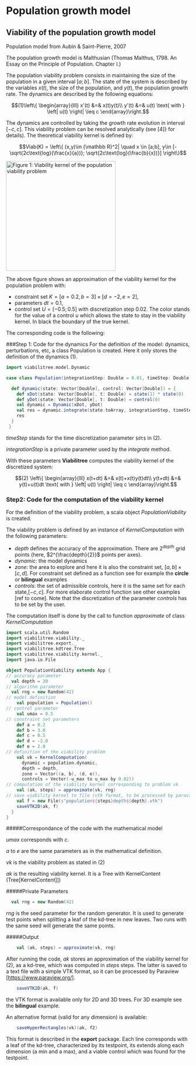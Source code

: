 # Population growth model

## Viability of the population growth model
Population model from Aubin & Saint-Pierre, 2007

The population growth model is Malthusian (Thomas Malthus, 1798. An Essay on the Principle of Population. Chapter I.)

The population viability problem consists in maintaining the size of the population in a given interval $`[a;b]`$. The state of the system is described by the variables $`x(t)`$, the size of the population, and $`y(t)`$, the population growth rate. The dynamics are described by the following equations:
```math
(1)\left\{
\begin{array}{lll}
x'(t) &=& x(t)y(t)\\
y'(t) &=& u(t) \text{  with  }  \left| u(t) \right| \leq c
\end{array}\right.
```
The dynamics are controlled by taking the growth rate evolution in interval $`[-c,c]`$. This viability problem can be resolved analytically (see [4]} for details). The theoretical viability kernel is defined by:
```math
Viab(K) = \left\{ (x,y)\in {\mathbb R}^2| \quad  x \in [a;b], y\in [-\sqrt{2c\text{log}(\frac{x}{a})}; \sqrt{2c\text{log}(\frac{b}{x})}] \right\}
```

<img src="../../../../../../images/populationGitlab.png" width="300" alt="Figure 1: Viability kernel of the population viability problem">

The above figure shows an approximation of the viability kernel for the population problem with:
* constraint set $`K=[a=0.2,b=3]\times[d=-2,e=2]`$, 
* parameters $`dt=0.1`$, 
* control set $`U=[-0.5;0.5]`$ with discretization step 0.02. 
The color stands for the value of a control $`u`$ which allows the state to stay in the viability kernel. In black the boundary of the true kernel.

The corresponding code is the following:

###Step 1: Code for the dynamics
For the definition of the model: dynamics, perturbations, etc, a class Population is created. Here it only stores the definition of the dynamics (1).
```scala
import viabilitree.model.Dynamic

case class Population(integrationStep: Double = 0.01, timeStep: Double = 0.1) {

  def dynamic(state: Vector[Double], control: Vector[Double]) = {
    def xDot(state: Vector[Double], t: Double) = state(1) * state(0)
    def yDot(state: Vector[Double], t: Double) = control(0)
    val dynamic = Dynamic(xDot, yDot)
    val res = dynamic.integrate(state.toArray, integrationStep, timeStep)
    res
  }
 }
```
_timeStep_ stands for the time discretization parameter `$dt$` in (2).

_integrationStep_ is a private parameter used by the _integrate_ method.

With these parameters **Viabilitree** computes the viability kernel of the discretized system:
```math
(2) \left\{
\begin{array}{lll}
x(t+dt) &=& x(t)+x(t)y(t)dt\\
y(t+dt) &=& y(t)+u(t)dt  \text{  with  }  \left| u(t) \right| \leq c
\end{array}\right.
```
### Step2: Code for the computation of the viability kernel
For the definition of the viability problem, a scala object *PopulationViability* is created.

The viability problem is defined by an instance of _KernelComputation_ with the following parameters:

* _depth_  defines the accuracy of the approximation. There are $`2^{depth}`$ grid points (here, $`2^{\frac{depth}{2}}`$ points per axes).
* _dynamic_: the model dynamics
* _zone_: the area to explore and here it is also the constraint set, $`[a,b]\times[c,d]`$. For constraint set defined as a function see for example the **circle** or **bilingual** examples
* _controls_: the set of admissible controls, here it is the same set for each state,$`[-c,c]`$. For more elaborate control function see other examples [ref to come]. Note that the discretization of the parameter *controls* has to be set by the user. 

The computation itself is done by the call to function  _approximate_  of class _KernelComputation_

```scala
import scala.util.Random
import viabilitree.viability._
import viabilitree.export._
import viabilitree.kdtree.Tree
import viabilitree.viability.kernel._
import java.io.File

object PopulationViability extends App {
// accuracy parameter
  val depth = 20
// algorithm parameter  
  val rng = new Random(42)
// model definition  
    val population = Population()
// control parameter  
    val umax = 0.5
// constraint set parameters 
    def a = 0.2
    def b = 3.0
    def c = 0.5
    def d = -2.0
    def e = 2.0
// definition of the viability problem
    val vk = KernelComputation(
      dynamic = population.dynamic,
      depth = depth,
      zone = Vector((a, b), (d, e)),
      controls = Vector(-u_max to u_max by 0.02))
// computation of the viability kernel corresponding to problem vk
    val (ak, steps) = approximate(vk, rng)
// save viability kernel to file (vtk format, to be processed by paraview)
    val f = new File(s"population${steps}depth${depth}.vtk")
    saveVTK2D(ak, f)
  }
}
```
#####Correspondance of the code with the mathematical model

_umax_ corresponds with $`c`$.

_a_ to _e_ are the same parameters as in the mathematical definition.

_vk_ is the viability problem as stated in (2)

_ak_ is the resulting viability kernel. It is a Tree with KernelContent (Tree[KernelContent]])

#####Private Parameters
```scala
  val rng = new Random(42)
```
*rng* is the seed parameter for the random generator. It is used to generate test points when splitting a leaf of the kd-tree in new leaves. Two runs with the same seed will generate the same points.

#####Output
```scala
    val (ak, steps) = approximate(vk, rng)
```    
After running the code, *ak* stores an approximation of the viability kernel for (2), as a kd-tree, which was computed in *steps* steps. The latter is saved to a text file with a simple VTK format, so it can be processed by Paraview [https://www.paraview.org/].
```scala
    saveVTK2D(ak, f)
```    
the VTK format is available only for 2D and 3D trees. For 3D example see the **bilingual** example.

An alternative format (valid for any dimension) is available:
```scala
    saveHyperRectangles(vk)(ak, f2)
``` 
This format is described in the **export** package. Each line corresponds with a leaf of the kd-tree, characterized by its testpoint, its extends along each dimension (a min and a max), and a viable control which was found for the testpoint.



